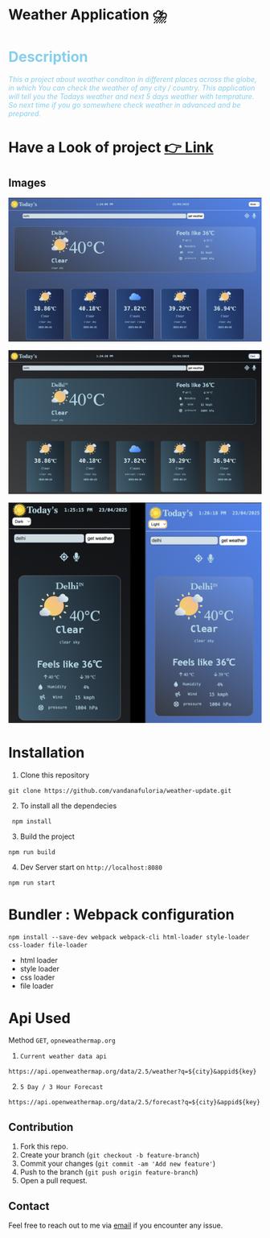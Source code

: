 # Weather Application ⛈️

# <span style = "color:skyblue;"> Description </span>

<span style="color: skyblue; font-style: italic;">This a project about weather conditon in different places across the globe, in which You can check the weather of any city / country. This application will tell you the Todays weather and next 5 days weather with temprature. So next time if you go somewhere check weather in advanced and be prepared. </span>

# Have a Look of project [👉 Link](https://vandanafuloria.github.io/weather-update/)

## Images

![Desktop light mode](./src/assets/desktop-light.png)

![Desktop Dark mode](./src/assets/desktop-dark.png)

![phone view](./src/assets/image.png)

# Installation

1. Clone this repository

```
git clone https://github.com/vandanafuloria/weather-update.git
```

2. To install all the dependecies

```
 npm install
```

3. Build the project

```
npm run build
```

4. Dev Server start on `http://localhost:8080`

```
npm run start
```

# Bundler : Webpack configuration

```
npm install --save-dev webpack webpack-cli html-loader style-loader css-loader file-loader
```

- html loader
- style loader
- css loader
- file loader

# Api Used

Method `GET`, `opneweathermap.org`

1. `Current weather data api`

```
https://api.openweathermap.org/data/2.5/weather?q=${city}&appid${key}
```

2. `5 Day / 3 Hour Forecast`

```
https://api.openweathermap.org/data/2.5/forecast?q=${city}&appid${key}
```

## Contribution

1. Fork this repo.
2. Create your branch (`git checkout -b feature-branch`)
3. Commit your changes (`git commit -am 'Add new feature'`)
4. Push to the branch (`git push origin feature-branch`)
5. Open a pull request.

## Contact

Feel free to reach out to me via [email](vandanafuloria02@gmail.com) if you encounter any issue.
